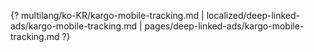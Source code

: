 {? multilang/ko-KR/kargo-mobile-tracking.md | localized/deep-linked-ads/kargo-mobile-tracking.md | pages/deep-linked-ads/kargo-mobile-tracking.md ?}
